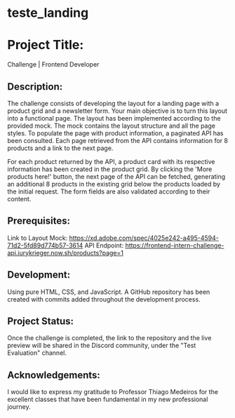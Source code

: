 # teste_landing

# Project Title: 
Challenge | Frontend Developer

## Description:
The challenge consists of developing the layout for a landing page with a product grid and a newsletter form. Your main objective is to turn this layout into a functional page.
The layout has been implemented according to the provided mock. The mock contains the layout structure and all the page styles.
To populate the page with product information, a paginated API has been consulted. Each page retrieved from the API contains information for 8 products and a link to the next page.

For each product returned by the API, a product card with its respective information has been created in the product grid.
By clicking the 'More products here!' button, the next page of the API can be fetched, generating an additional 8 products in the existing grid below the products loaded by the initial request.
The form fields are also validated according to their content.

## Prerequisites:
Link to Layout Mock: https://xd.adobe.com/spec/4025e242-a495-4594-71d2-5fd89d774b57-3614
API Endpoint: https://frontend-intern-challenge-api.iurykrieger.now.sh/products?page=1

## Development:
Using pure HTML, CSS, and JavaScript.
A GitHub repository has been created with commits added throughout the development process.

## Project Status:
Once the challenge is completed, the link to the repository and the live preview will be shared in the Discord community, under the "Test Evaluation" channel.

## Acknowledgements:
I would like to express my gratitude to Professor Thiago Medeiros for the excellent classes that have been fundamental in my new professional journey.







